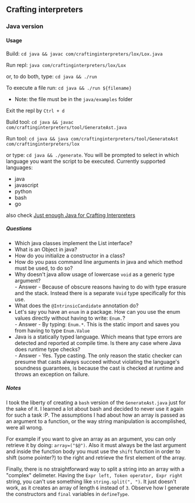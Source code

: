 ## Crafting interpreters 

### Java version

#### Usage

Build: `cd java && javac com/craftinginterpreters/lox/Lox.java`

Run repl: `java com/craftinginterpreters/lox/Lox`

or, to do both, type: `cd java && ./run`

To execute a file run: `cd java && ./run ${filename}`

- Note: the file must be in the `java/examples` folder

Exit the repl by `Ctrl + d`

Build tool: `cd java && javac com/craftinginterpreters/tool/GenerateAst.java`

Run tool: `cd java && java com/craftinginterpreters/tool/GenerateAst com/craftinginterpreters/lox`

or type: `cd java && ./generate`. You will be prompted to select in which language you want the script to be executed. Currently supported languages: 
* java
* javascript
* python
* bash
* go



also check [Just enough Java for Crafting Interpreters](https://jesse.sh/just-enough-java-for-crafting-interpreters/)

##### Questions

* Which java classes implement the List interface?
* What is an Object in java?
* How do you initialize a constructor in a class?
* How do you pass command line arguments in java and which method must be used, to do so?
* Why doesn't java allow usage of lowercase `void` as a generic type argument?<br /> - Answer - Because of obscure reasons having to do with type erasure and the stack. Instead there is a separate `Void` type specifically for this use.
* What does the `@IntrinsicCandidate` annotation do?
* Let's say you have an `enum` in a package. How can you use the enum values directly without having to write: `Enum.`?<br /> - Answer - By typing: `Enum.*`. This is the static import and saves you from having to type `Enum.Value`
* Java is a statically typed language. Which means that type errors are detected and reported at compile time. Is there any case where Java does runtime type checks?<br /> - Answer - Yes. Type casting. The only reason the static checker can presume that casts always succeed without violating the language's soundness guarantees, is because the cast is checked at runtime and throws an exception on failure.

##### Notes

I took the liberty of creating a `bash` version of the `GenerateAst.java` just for the sake of it. I learned a lot about bash and 
decided to never use it again for such a task :P. The assumptions I had about how an array is passed as an argument to a function, or
the way string manipulation is accomplished, were all wrong. 

For example if you want to give an array as an argument, you can only retrieve it by doing: `array=("$@")`.
Also it must always be the last argument and inside the function body you must use the `shift` function in order to shift (some pointer?) to the right and retrieve the first element of the array.

Finally, there is no straightforward way to split a string into an array with a "complex" delimeter. 
Having the `Expr left, Token operator, Expr right` string, you can't use something like `string.split(", ")`.
It just doesn't work, as it creates an array of length `6` instead of `3`. Observe how I generate the constructors and `final` variables in `defineType`.